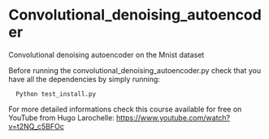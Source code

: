 # Convolutional_denoising_autoencoder
Convolutional denoising autoencoder on the Mnist dataset

Before running the convolutional_denoising_autoencoder.py check that you have all the dependencies by simply running:
      
      Python test_install.py

For more detailed informations check this course available for free on YouTube from Hugo Larochelle:
https://www.youtube.com/watch?v=t2NQ_c5BFOc
